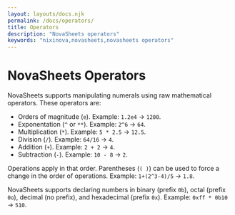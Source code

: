 ```yaml
---
layout: layouts/docs.njk
permalink: /docs/operators/
title: Operators
description: "NovaSheets operators"
keywords: "nixinova,novasheets,novasheets operators"
---
```

# NovaSheets Operators

NovaSheets supports manipulating numerals using raw mathematical operators. These operators are:
- Orders of magnitude (`e`). Example: `1.2e4` &rarr; `1200`.
- Exponentation (`^` or `**`). Example: `2^6` &rarr; `64`.
- Multiplication (`*`). Example: `5 * 2.5` &rarr; `12.5`.
- Division (`/`). Example: `64/16` &rarr; `4`.
- Addition (`+`). Example: `2 + 2` &rarr; `4`.
- Subtraction (`-`). Example: `10 - 8` &rarr; `2`.

Operations apply in that order.
Parentheses (`( )`) can be used to force a change in the order of operations. Example: `1+(2^3-4)/5` &rarr; `1.8`.

NovaSheets supports declaring numbers in binary (prefix `0b`), octal (prefix `0o`), decimal (no prefix), and hexadecimal (prefix `0x`). Example: `0xff * 0b10` &rarr; `510`.